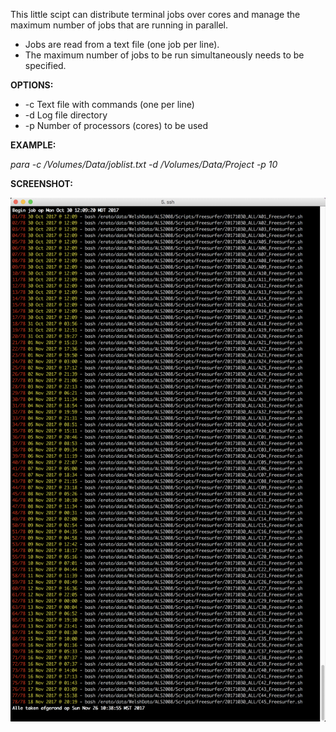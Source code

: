 This little scipt can distribute terminal jobs over cores and manage the maximum number of jobs that are running in parallel.

- Jobs are read from a text file (one job per line). 
- The maximum number of jobs to be run simultaneously needs to be specified.

**OPTIONS:**

-   -c <filename>          Text file with commands (one per line)
-   -d <directory>         Log file directory
-   -p <number of cores>   Number of processors (cores) to be used

**EXAMPLE:**

*para -c /Volumes/Data/joblist.txt -d /Volumes/Data/Project -p 10*

**SCREENSHOT:**

![Screenshot](screenshot.png?raw=true "Example")